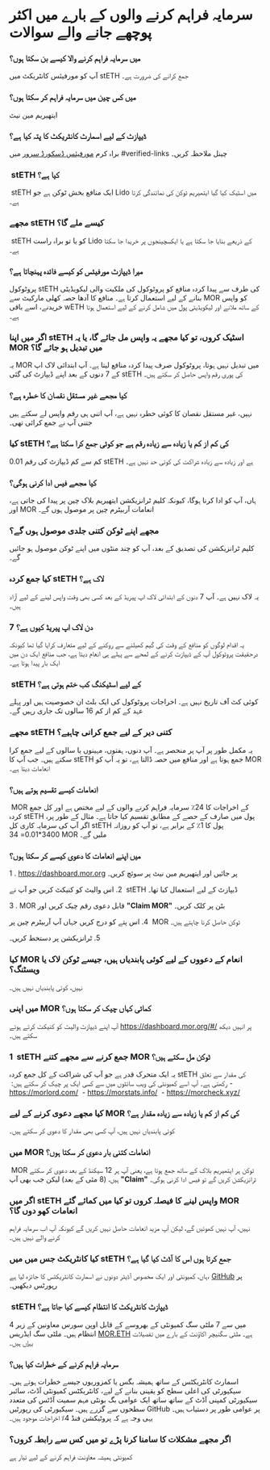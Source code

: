 # سرمایہ فراہم کرنے والوں کے بارے میں اکثر پوچھے جانے والے سوالات

### میں سرمایہ فراہم کرنے والا کیسے بن سکتا ہوں؟
آپ کو مورفیئس کانٹریکٹ میں stETH جمع کرانے کی ضرورت ہے۔

### میں کس چین میں سرمایہ فراہم کر سکتا ہوں؟
ایتھیریم مین نیٹ

### ڈیپازٹ کے لیے اسمارٹ کانٹریکٹ کا پتہ کیا ہے؟
براہ کرم [مورفیئس ڈسکورڈ سرور](https://discord.com/channels/1151741790408429580/1183934719155515463) میں #verified-links چینل ملاحظہ کریں۔

### &rlm; stETH کیا ہے؟
&rlm; stETH ایک منافع بخش ٹوکن ہے جو Lido میں اسٹیک کیا گیا ایتھیریم ٹوکن کی نمائندگی کرتا ہے۔

### مجھے stETH کیسے ملے گا؟
&rlm; stETH کو یا تو براہ راست Lido کے ذریعے بنایا جا سکتا ہے یا ایکسچینجوں پر خریدا جا سکتا ہے۔

### میرا ڈیپازٹ مورفیئس کو کیسے فائدہ پہنچاتا ہے؟
پروٹوکول stETH کی طرف سے پیدا کردہ منافع کو پروٹوکول کی ملکیت والی لیکویڈیٹی بنانے کے لیے استعمال کرتا ہے۔
منافع کا آدھا حصہ کھلی مارکیٹ سے MOR کو واپس خریدنے، اسے باقی wETH کے ساتھ ملانے اور لیکویڈیٹی پول میں شامل کرنے کے لیے استعمال ہوتا ہے۔

### اگر میں اپنا stETH اسٹیک کروں، تو کیا مجھے یہ واپس مل جائے گا، یا یہ MOR میں تبدیل ہو جائے گا؟
یہ MOR میں تبدیل نہیں ہوتا، پروٹوکول صرف پیدا کردہ منافع لیتا ہے۔ آپ ابتدائی لاک اپ کے 7 دنوں کے بعد اپنے ڈیپازٹ کی گئی stETH کی پوری رقم واپس حاصل کر سکتے ہیں۔

### کیا مجھے غیر مستقل نقصان کا خطرہ ہے؟
نہیں، غیر مستقل نقصان کا کوئی خطرہ نہیں ہے، آپ اتنی ہی رقم واپس لے سکتے ہیں جتنی آپ نے جمع کرائی تھی۔

### کیا stETH کی کم از کم یا زیادہ سے زیادہ رقم ہے جو کوئی جمع کرا سکتا ہے؟
کم سے کم ڈیپازٹ کی رقم 0.01 stETH ہے اور زیادہ سے زیادہ شراکت کی کوئی حد نہیں ہے۔

### کیا مجھے فیس ادا کرنی ہوگی؟
ہاں، آپ کو ادا کرنا ہوگا، کیونکہ کلیم ٹرانزیکشن ایتھیریم بلاک چین پر پیدا کی جاتی ہے، اور MOR انعامات آربیٹرم چین پر موصول ہوں گے۔

### مجھے اپنے ٹوکن کتنی جلدی موصول ہوں گے؟
کلیم ٹرانزیکشن کی تصدیق کے بعد، آپ کو چند منٹوں میں اپنے ٹوکن موصول ہو جائیں گے۔

### کیا جمع کردہ stETH لاک ہے؟
یہ لاک نہیں ہے۔ آپ 7 دنوں کے ابتدائی لاک اپ پیریڈ کے بعد کسی بھی وقت واپس لینے کے لیے آزاد ہیں۔

### 7 دن لاک اپ پیریڈ کیوں ہے؟
یہ اقدام لوگوں کو منافع کے وقت کی گیم کھیلنے سے روکنے کے لیے متعارف کرایا گیا تھا کیونکہ درحقیقت پروٹوکول آپ کے ڈیپازٹ کرنے کے لمحے سے پہلے ہی انعام دیتا ہے، جب منافع ایک دن میں ایک بار پیدا ہوتا ہے۔

### &rlm; stETH کے لیے اسٹیکنگ کب ختم ہوتی ہے؟
کوئی کٹ آف تاریخ نہیں ہے۔ اخراجات پروٹوکول کی ایک بلٹ ان خصوصیت ہیں اور پہلے عہد کے کم از کم 16 سالوں تک جاری رہیں گے۔

### مجھے stETH کتنی دیر کے لیے جمع کرانی چاہیے؟
یہ مکمل طور پر آپ پر منحصر ہے۔ آپ دنوں، ہفتوں، مہینوں یا سالوں کے لیے جمع کرا سکتے ہیں۔ جب آپ کا stETH جمع ہوتا ہے اور منافع میں حصہ ڈالتا ہے، تو یہ آپ کو MOR انعامات دیتا ہے۔

### انعامات کیسے تقسیم ہوتے ہیں؟
&rlm; MOR کے اخراجات کا 24٪ سرمایہ فراہم کرنے والوں کے لیے مختص ہے اور کل جمع کردہ stETH پول میں صارف کے حصے کے مطابق تقسیم کیا جاتا ہے۔ مثال کے طور پر، اگر آپ کی سرمایہ کاری کل stETH پول کا 1٪ کے برابر ہے، تو آپ کو روزانہ 3400*0.01= 34 MOR ملیں گے۔

### میں اپنے انعامات کا دعوی کیسے کر سکتا ہوں؟

&rlm; 1. https://dashboard.mor.org پر جائیں اور ایتھیریم مین نیٹ پر سوئچ کریں۔

&rlm; 2. اس والیٹ کو کنیکٹ کریں جو آپ نے stETH ڈیپازٹ کے لیے استعمال کیا تھا۔

&rlm; 3. MOR قابل دعوی رقم چیک کریں اور **"Claim MOR"** بٹن پر کلک کریں۔

&rlm; 4. اس پتے کو درج کریں جہاں آپ آربیٹرم چین پر MOR ٹوکن حاصل کرنا چاہتے ہیں۔

&rlm; 5. ٹرانزیکشن پر دستخط کریں۔


### کیا MOR انعام کے دعووں کے لیے کوئی پابندیاں ہیں، جیسے ٹوکن لاک یا ویسٹنگ؟
نہیں، کوئی پابندیاں نہیں ہیں۔

### میں اپنی MOR کمائی کہاں چیک کر سکتا ہوں؟
آپ اپنے ڈیپازٹ والیٹ کو کنیکٹ کرتے ہوئے https://dashboard.mor.org/#/ پر انہیں دیکھ سکتے ہیں۔

### &rlm;  1 stETH جمع کرنے سے مجھے کتنے MOR ٹوکن مل سکتے ہیں؟
یہ ایک متحرک قدر ہے جو آپ کی شراکت کے کل جمع کردہ stETH کی مقدار سے تعلق رکھتی ہے۔
آپ اسے کمیونٹی کی ویب سائٹوں میں سے کسی ایک پر چیک کر سکتے ہیں:
&rlm; - https://morlord.com/
&rlm; - https://morstats.info/
&rlm; - https://morcheck.xyz/

### کیا مجھے دعوی کرنے کے لیے MOR کی کم از کم یا زیادہ سے زیادہ مقدار ہے؟
کوئی پابندیاں نہیں ہیں، آپ کسی بھی مقدار کا دعوی کر سکتے ہیں۔

### میں MOR انعامات کتنی بار دعوی کر سکتا ہوں؟
&rlm; MOR ٹوکن ہر ایتھیریم بلاک کے ساتھ جمع ہوتا ہے، یعنی آپ ہر 12 سیکنڈ کے بعد دعوی کر سکتے ہیں، (8 مئی کے بعد) لیکن جب بھی آپ **"Claim"** ٹرانزیکشن کریں گے تو فیس ادا کرنی ہوگی۔

### اگر میں stETH واپس لینے کا فیصلہ کروں تو کیا میں کمائے گئے MOR انعامات کھو دوں گا؟
نہیں، آپ نہیں کھوئیں گے، لیکن آپ مزید انعامات حاصل نہیں کریں گے کیونکہ آپ اب سرمایہ فراہم کرنے والے نہیں ہیں۔

### کیا کانٹریکٹ جس میں میں stETH جمع کرتا ہوں اس کا آڈٹ کیا گیا ہے؟
ہاں، کمیونٹی اور ایک مخصوص آڈیٹر دونوں نے اسمارٹ کانٹریکٹس کا جائزہ لیا ہے، [GitHub](https://github.com/MorpheusAIs/Docs/tree/main/Security%20Audit%20Reports) پر رپورٹس دیکھیں۔

### &rlm;  stETH ڈیپازٹ کانٹریکٹ کا انتظام کیسے کیا جاتا ہے؟
4 میں سے 7 ملٹی سگ کمیونٹی کے بھروسے کے قابل اوپن سورس معاونین کے زیر انتظام ہیں۔
ملٹی سگ ایڈریس [MOR.ETH](https://etherscan.io/address/0x1FE04BC15Cf2c5A2d41a0b3a96725596676eBa1E) ہے۔
ملٹی سگنیچر اکاؤنٹ کے بارے میں تفصیلات [یہاں](https://github.com/MorpheusAIs/Docs/blob/main/!KEYDOCS%20README%20FIRST!/Morpheus%20Multisignature%20Account.md) ہیں۔

### سرمایہ فراہم کرنے کے خطرات کیا ہیں؟
اسمارٹ کانٹریکٹس کے ساتھ ہمیشہ بگس یا کمزوریوں جیسے خطرات ہوتے ہیں۔ سیکیورٹی کی اعلی سطح کو یقینی بنانے کے لیے، کانٹریکٹس کمیونٹی آڈٹ، سائبر سیکیورٹی کمپنی آڈٹ کے ساتھ ساتھ ایک عوامی بگ بونٹی مہم سمیت آڈٹس کی متعدد سطحوں سے گزرے ہیں۔ سیکیورٹی کی رپورٹیں GitHub پر عوامی طور پر دستیاب ہیں۔ یہی وجہ ہے کہ پروٹیکشن فنڈ 4٪ اخراجات موجود ہیں۔

### اگر مجھے مشکلات کا سامنا کرنا پڑے تو میں کس سے رابطہ کروں؟
کمیونٹی ہمیشہ معاونت فراہم کرنے کے لیے تیار ہے
